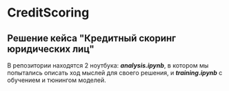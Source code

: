 # CreditScoring

## Решение кейса "Кредитный скоринг юридических лиц"

В репозитории находятся 2 ноутбука: ***analysis.ipynb***, в котором мы попытались описать ход мыслей для своего решения, и ***training.ipynb*** с обучением и тюнингом моделей. 

